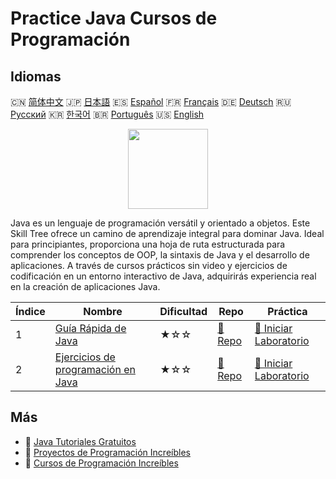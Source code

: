 # Practice Java Cursos de Programación

## Idiomas

🇨🇳 [简体中文](README_zh.md) 🇯🇵 [日本語](README_ja.md) 🇪🇸 [Español](README_es.md) 🇫🇷 [Français](README_fr.md) 🇩🇪 [Deutsch](README_de.md) 🇷🇺 [Русский](README_ru.md) 🇰🇷 [한국어](README_ko.md) 🇧🇷 [Português](README_pt.md) 🇺🇸 [English](README.md) 

<div align="center">
<img width="128px" src="https://file.labex.io/path/vBtgM8cNsQFn.png">
</div>

Java es un lenguaje de programación versátil y orientado a objetos. Este Skill Tree ofrece un camino de aprendizaje integral para dominar Java. Ideal para principiantes, proporciona una hoja de ruta estructurada para comprender los conceptos de OOP, la sintaxis de Java y el desarrollo de aplicaciones. A través de cursos prácticos sin video y ejercicios de codificación en un entorno interactivo de Java, adquirirás experiencia real en la creación de aplicaciones Java.

|   Índice | Nombre                                                                           | Dificultad   | Repo                                                           | Práctica                                                                    |
|----------|----------------------------------------------------------------------------------|--------------|----------------------------------------------------------------|-----------------------------------------------------------------------------|
|        1 | [Guía Rápida de Java](https://labex.io/es/courses/quick-start-with-java)         | ★☆☆          | [🔗 Repo](https://github.com/labex-labs/quick-start-with-java) | [🚀 Iniciar Laboratorio](https://labex.io/es/courses/quick-start-with-java) |
|        2 | [Ejercicios de programación en Java](https://labex.io/es/courses/java-exercises) | ★☆☆          | [🔗 Repo](https://github.com/labex-labs/java-exercises)        | [🚀 Iniciar Laboratorio](https://labex.io/es/courses/java-exercises)        |

## Más

- 🔗 [Java Tutoriales Gratuitos](https://github.com/labex-labs/java-free-tutorials)
- 🔗 [Proyectos de Programación Increíbles](https://github.com/labex-labs/awesome-programming-projects)
- 🔗 [Cursos de Programación Increíbles](https://github.com/labex-labs/awesome-programming-courses)

